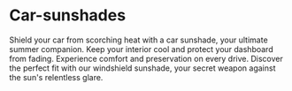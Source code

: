 # Car-sunshades
Shield your car from scorching heat with a car sunshade, your ultimate summer companion. Keep your interior cool and protect your dashboard from fading. Experience comfort and preservation on every drive. Discover the perfect fit with our windshield sunshade, your secret weapon against the sun's relentless glare.
